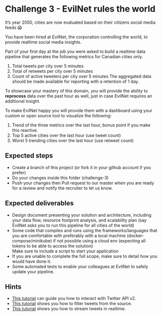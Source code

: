 # Challenge 3 - EvilNet rules the world
It’s year 2050, cities are now evaluated based on their citizens social media feeds 😱

You have been hired at EvilNet, the corporation controlling the world, to provide realtime social media insights.

Part of your first day at the job you were asked to build a realtime data pipeline that generates the following metrics for Canadian cities only.
1. Total tweets per city over 5 minutes
1. Total of retweets per city over 5 minutes
1. Count of active tweeters per city over 5 minutes
The aggregated data should be made available for reporting with a retention of 1 day.

To showcase your mastery of this domain, you will provide the ability to **reprocess** data over the past hour as well, just in case EvilNet requires an additional insight.

To make EvilNet happy you will provide them with a dashboard using your custom or open source tool to visualize the following:
1. Trend of the three metrics over the last hour, bonus point if you make this reactive.
1. Top 5 active cities over the last hour (use tweet count)
1. Worst 5 trending cities over the last hour (use retweet count)

## Expected steps
+ Create a branch of this project (or fork it in your github account if you prefer)
+ Do your changes inside this folder (challenge-3)
+ Push your changes then Pull request to our master when you are ready for a review and notify the recruiter to let us know.

## Expected deliverables
+ Design document presenting your solution and architecture, including your data flow, resource footprint analysis, and scalability plan (say EvilNet asks you to run this pipeline for all cities of the world)
+ Some code that compiles and runs using the frameworks/languages that you are comfortable with preferably with a local machine (docker-compose/minikube) if not possible using a cloud env (expecting all tokens to be able to access the solution)  
Make sure to include a script to start your application
+ If you are unable to complete the full scope, make sure to detail how you would have done it.
+ Some automated tests to enable your colleagues at EvilNet to safely update your pipeline.

## Hints
+ [This tutorial](https://developer.twitter.com/en/docs/tutorials/step-by-step-guide-to-making-your-first-request-to-the-twitter-api-v2) can guide you how to interact with Twitter API v2.
+ [This tutorial](https://developer.twitter.com/en/docs/tutorials/listen-for-important-events) shows you how to filter tweets from the source.
+ [This tutorial](https://developer.twitter.com/en/docs/tutorials/stream-tweets-in-real-time) shows you how to stream tweets in realtime.
